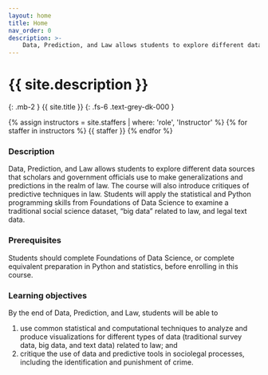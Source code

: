 ```yaml
---
layout: home
title: Home
nav_order: 0
description: >-
    Data, Prediction, and Law allows students to explore different data sources that scholars and government officials use to make generalizations and predictions in the realm of law.
---
```


# {{ site.description }}
{: .mb-2 }
{{ site.title }}
{: .fs-6 .text-grey-dk-000 }


{% assign instructors = site.staffers | where: 'role', 'Instructor' %}
{% for staffer in instructors %}
{{ staffer }}
{% endfor %}


### Description

Data, Prediction, and Law allows students to explore different data sources that scholars and government officials use to make generalizations and predictions in the realm of law.  The course will also introduce critiques of predictive techniques in law.  Students will apply the statistical and Python programming skills from Foundations of Data Science to examine a traditional social science dataset, “big data” related to law, and legal text data.

### Prerequisites
Students should complete Foundations of Data Science, or complete equivalent preparation in Python and statistics, before enrolling in this course.

### Learning objectives
By the end of Data, Prediction, and Law, students will be able to
1. use common statistical and computational techniques to analyze and produce visualizations for different types of data (traditional survey data, big data, and text data) related to law; and
2. critique the use of data and predictive tools in sociolegal processes, including the identification and punishment of crime.
